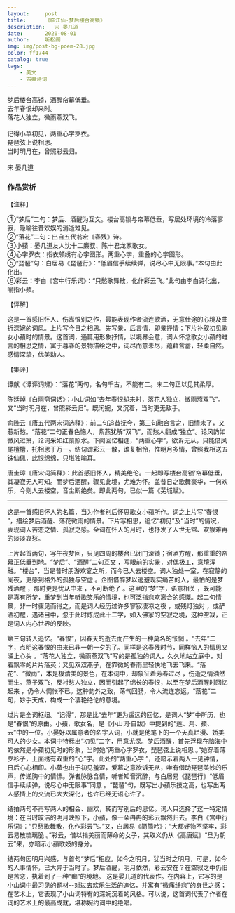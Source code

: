 ```yaml
---
layout:     post
title:      《临江仙·梦后楼台高锁》
description:   宋 晏几道
date:       2020-08-01
author:     听松阁
img: img/post-bg-poem-28.jpg
color: ff1744
catalog: true
tags:
    - 美文
    - 古典诗词
---
```


梦后楼台高锁，酒醒帘幕低垂。<br>
去年春恨却来时。<br>
落花人独立，微雨燕双飞。<br>
<br>
记得小苹初见，两重心字罗衣。<br>
琵琶弦上说相思。<br>
当时明月在，曾照彩云归。<br>
<br>
宋 晏几道


### 作品赏析
【注释】

①“梦后”二句：梦后、酒醒为互文。楼台高锁与帘幕低垂，写居处环境的冷落寥寂，隐喻往昔欢娱的消逝难见。<br>
②“落花”二句：出自五代翁宏《春残》诗。<br>
③小蘋：晏几道友人沈十二廉叔、陈十君龙家歌女。<br>
④心字罗衣：指衣领绣有心字图形。两重心字，重叠的心字图形。<br>
⑤“琵琶”句：白居易《琵琶行》：“低眉信手续续弹，说尽心中无限事。”本句由此化出。<br>
⑥彩云：李白《宫中行乐词》：“只愁歌舞散，化作彩云飞。”此句由李白诗化出，喻指小蘋。<br>

【评解】

这是一首感旧怀人、伤离恨别之作，最能表现作者流连歌酒，无意仕途的心境及曲折深婉的词风。上片写今日之相思。先写景，后言情，即景抒情；下片补叙初见歌女小蘋时的情景。这首词，通篇用形象抒情，以境界会意，词人怀念歌女小蘋的难言的相思之情，寓于暮春的景物描绘之中，词尽而意未尽，蕴藉含蓄，轻柔自然。感情深挚，优美动人。

【集评】

谭献《谭评词辨》：“落花”两句，名句千古，不能有二。末二句正以见其柔厚。

陈廷焯《白雨斋词话》：小山词如“去年春恨却来时，落花人独立，微雨燕双飞”。又“当时明月在，曾照彩云归”。既闲婉，又沉着，当时更无敌手。

俞陛云《唐五代两宋词选释》：前二句追昔抚今，第三句融合言之，旧情未了，又惹新愁。“落花”二句正春色恼人，紫燕犹解“双飞”，而愁人翻成“独立”。论风韵如微风过箫，论词采如红蕖照水。下阕回忆相逢，“两重心字”，欲诉无从，只能借凤尾檀槽，托相思于万一。结句谓彩云一散，谁复相怜，惟明月多情，曾照我相送五铢仙佩，此恨绵绵，只堪独喻耳。

唐圭璋《唐宋词简释》：此首感旧怀人，精美绝伦。一起即写楼台高锁’帘幕低垂，其凄寂无人可知。而梦后酒醒，骤见此境，尤难为怀。盖昔日之歌舞豪华，一何欢乐，今则人去楼空，音尘断绝矣。即此两句，已似一篇《芜城赋》。

------------------------
这是一首感旧怀人的名篇，当为作者别后怀思歌女小蘋所作。词之上片写“春恨 ”，描绘梦后酒醒、落花微雨的情景。下片写相思，追忆“初见”及“当时”的情况，表现词人苦恋之情、孤寂之感。全词在怀人的月时，也抒发了人世无常、欢娱难再的淡淡哀愁。

上片起首两句，写午夜梦回，只见四周的楼台已闭门深锁；宿酒方醒，那重重的帘幕正低垂到地。“梦后”、“酒醒”二句互文 ，写眼前的实景，对偶极工，意境浑融。“楼台”，当是昔时朋游欢宴之所，而今已人去楼空。词人独处一室，在寂静的阑夜，更感到格外的孤独与空虚 。企图借醉梦以逃避现实痛苦的人，最怕的是梦残酒醒 ，那时更是忧从中来 ，不可断绝了 。这里的“梦”字，语意相关 ，既可能是真有所梦，重梦到当年听歌笑乐的情境，也可泛指悲欢离合的感慨。起二句情景，非一时骤见而得之，而是词人经历过许多寥寂凄凉之夜 ，或残灯独对 ，或酽酒初醒，遇诸目中，忽于此时炼成此十二字，如入佛家的空寂之境，这种空寂，正是词人内心世界的反映。

第三句转入追忆。“春恨”，因春天的逝去而产生的一种莫名的怅惘 。“去年”二字，点明这春恨的由来已非一朝一夕的了。同样是这春残时节，同样恼人的情思又涌上心头 。“落花人独立，微雨燕双飞”写的是孤独的词人，久久地站立庭中，对着飘零的片片落英；又见双双燕子，在霏微的春雨里轻快地飞去飞来。“落花”、“微雨”，本是极清美的景色，在本词中，却象征着芳春过尽 ，伤逝之情油然而生。燕子双飞，反衬愁人独立，因而引起了绵长的春恨，以至在梦后酒醒时回忆起来 ，仍令人惆怅不已。这种韵外之致，荡气回肠，令人流连忘返。“落花”二句，妙手天成，构成一个凄艳绝伦的意境。

过片是全词枢纽。“记得”，那是比“去年”更为遥远的回忆，是词人“梦”中所历，也是“春恨”的原由。小蘋，歌女名，是《小山词·自跋》中提到的“莲、鸿、蘋、云”中的一位。小晏好以属意者的名字入词，小就是他笔下的一个天真烂漫、娇美可人的少女。本词中特标出“初见”二字，用意尤深。梦后酒醒，首先浮现在脑海中的依然是小蘋初见时的形象，当时她“两重心字罗衣，琵琶弦上说相思 。”她穿着薄罗衫子，上面绣有双重的“心”字。此处的“两重心字 ”，还暗示着两人一见钟情，日后心心相印。小蘋也由于初见羞涩，爱慕之意欲诉无从，唯有借助琵琶美妙的乐声，传递胸中的情愫。弹者脉脉含情，听者知音沉醉，与白居易《琵琶行》“低眉信手续续弹，说尽心中无限事”同意 。“琵琶”句，既写出小蘋乐技之高，也写出两人感情上的交流已大大深化，也许已经无语心许了。

结拍两句不再写两人的相会、幽欢，转而写别后的思忆。词人只选择了这一特定情境：在当时皎洁的明月映照下，小蘋，像一朵冉冉的彩云飘然归去。李白《宫中行乐词》：“只愁歌舞散，化作彩云飞。”又，白居易《简简吟》：“大都好物不坚牢，彩云易散琉璃脆 。”彩云，借以指美丽而薄命的女子，其取义仍从《高唐赋》“旦为朝云”来，亦暗示小蘋歌妓的身分。

结两句因明月兴感，与首句“梦后”相应。如今之明月，犹当时之明月，可是，如今的人事情怀，已大异于当时了。梦后酒醒，明月依然，彩云安在？在空寂之中仍旧是苦恋，执着到了一种“痴”的境地。
这是晏几道的代表作。在内容上，它写的是小山词中最习见的题材--对过去欢乐生活的追忆，并寓有“微痛纤悲”的身世之感；在艺术上，它表现了小山词特有的深婉沉着的风格。可以说，这首词代表了作者在词的艺术上的最高成就，堪称婉约词中的绝唱。

